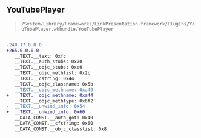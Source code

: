 ## YouTubePlayer

> `/System/Library/Frameworks/LinkPresentation.framework/PlugIns/YouTubePlayer.wkbundle/YouTubePlayer`

```diff

-240.17.0.0.0
+265.0.0.0.0
   __TEXT.__text: 0xfc
   __TEXT.__auth_stubs: 0x70
   __TEXT.__objc_stubs: 0xe0
   __TEXT.__objc_methlist: 0x2c
   __TEXT.__cstring: 0x44
   __TEXT.__objc_classname: 0x5b
-  __TEXT.__objc_methname: 0xa49
+  __TEXT.__objc_methname: 0xa44
   __TEXT.__objc_methtype: 0x6f2
-  __TEXT.__unwind_info: 0x54
+  __TEXT.__unwind_info: 0x60
   __DATA_CONST.__auth_got: 0x40
   __DATA_CONST.__cfstring: 0x60
   __DATA_CONST.__objc_classlist: 0x8

```
